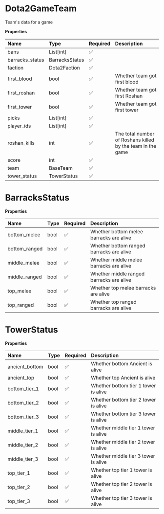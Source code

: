 # Dota2GameTeam

Team's data for a game

**Properties**

| Name            | Type           | Required | Description                                                |
| :-------------- | :------------- | :------- | :--------------------------------------------------------- |
| bans            | List[int]      | ✅       |                                                            |
| barracks_status | BarracksStatus | ✅       |                                                            |
| faction         | Dota2Faction   | ✅       |                                                            |
| first_blood     | bool           | ✅       | Whether team got first blood                               |
| first_roshan    | bool           | ✅       | Whether team got first Roshan                              |
| first_tower     | bool           | ✅       | Whether team got first tower                               |
| picks           | List[int]      | ✅       |                                                            |
| player_ids      | List[int]      | ✅       |                                                            |
| roshan_kills    | int            | ✅       | The total number of Roshans killed by the team in the game |
| score           | int            | ✅       |                                                            |
| team            | BaseTeam       | ✅       |                                                            |
| tower_status    | TowerStatus    | ✅       |                                                            |

# BarracksStatus

**Properties**

| Name          | Type | Required | Description                              |
| :------------ | :--- | :------- | :--------------------------------------- |
| bottom_melee  | bool | ✅       | Whether bottom melee barracks are alive  |
| bottom_ranged | bool | ✅       | Whether bottom ranged barracks are alive |
| middle_melee  | bool | ✅       | Whether middle melee barracks are alive  |
| middle_ranged | bool | ✅       | Whether middle ranged barracks are alive |
| top_melee     | bool | ✅       | Whether top melee barracks are alive     |
| top_ranged    | bool | ✅       | Whether top ranged barracks are alive    |

# TowerStatus

**Properties**

| Name           | Type | Required | Description                          |
| :------------- | :--- | :------- | :----------------------------------- |
| ancient_bottom | bool | ✅       | Whether bottom Ancient is alive      |
| ancient_top    | bool | ✅       | Whether top Ancient is alive         |
| bottom_tier_1  | bool | ✅       | Whether bottom tier 1 tower is alive |
| bottom_tier_2  | bool | ✅       | Whether bottom tier 2 tower is alive |
| bottom_tier_3  | bool | ✅       | Whether bottom tier 3 tower is alive |
| middle_tier_1  | bool | ✅       | Whether middle tier 1 tower is alive |
| middle_tier_2  | bool | ✅       | Whether middle tier 2 tower is alive |
| middle_tier_3  | bool | ✅       | Whether middle tier 3 tower is alive |
| top_tier_1     | bool | ✅       | Whether top tier 1 tower is alive    |
| top_tier_2     | bool | ✅       | Whether top tier 2 tower is alive    |
| top_tier_3     | bool | ✅       | Whether top tier 3 tower is alive    |

<!-- This file was generated by liblab | https://liblab.com/ -->
